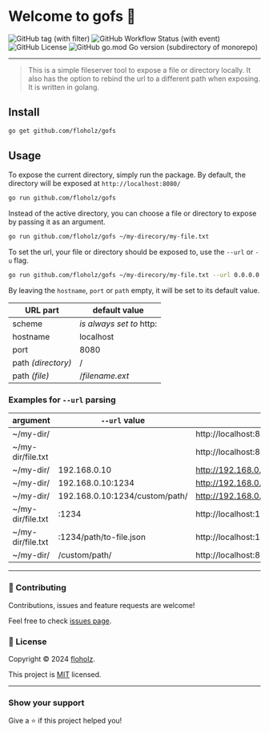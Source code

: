 # Welcome to gofs 👋
![GitHub tag (with filter)](https://img.shields.io/github/v/tag/floholz/gofs?label=latest)
![GitHub Workflow Status (with event)](https://img.shields.io/github/actions/workflow/status/floholz/gofs/go.yml)
![GitHub License](https://img.shields.io/github/license/floholz/gofs)
![GitHub go.mod Go version (subdirectory of monorepo)](https://img.shields.io/github/go-mod/go-version/floholz/gofs?logo=go&labelColor=gray&label=%20)

---

> This is a simple fileserver tool to expose a file or directory locally. 
> It also has the option to rebind the url to a different path when exposing. 
> It is written in golang.


## Install

```sh
go get github.com/floholz/gofs
```

## Usage

To expose the current directory, simply run the package. By default, the directory will be exposed at `http://localhost:8080/`

```sh
go run github.com/floholz/gofs
```

Instead of the active directory, you can choose a file or directory to expose by passing it as an argument.  

```sh
go run github.com/floholz/gofs ~/my-direcory/my-file.txt
```

To set the url, your file or directory should be exposed to, use the `--url` or `-u` flag.

```sh
go run github.com/floholz/gofs ~/my-direcory/my-file.txt --url 0.0.0.0:3003/path-to-file/file.json
```

By leaving the `hostname`, `port` or `path` empty, it will be set to its default value.

| **URL part**       | **default value**        |
|--------------------|--------------------------|
| scheme             | _is always set to_ http: |
| hostname           | localhost                |
| port               | 8080                     |
| path _(directory)_ | /                        |
| path _(file)_      | /_filename.ext_          |

### Examples for `--url` parsing

| **argument**      | **`--url` value**              | **result**                              |
|-------------------|--------------------------------|-----------------------------------------|
| ~/my-dir/         |                                | http://localhost:8080/                  |
| ~/my-dir/file.txt |                                | http://localhost:8080/file.txt          |
| ~/my-dir/         | 192.168.0.10                   | http://192.168.0.10:8080/               |
| ~/my-dir/         | 192.168.0.10:1234              | http://192.168.0.10:1234/               |
| ~/my-dir/         | 192.168.0.10:1234/custom/path/ | http://192.168.0.10:1234/custom/path/   |
| ~/my-dir/file.txt | :1234                          | http://localhost:1234/file.txt          |
| ~/my-dir/file.txt | :1234/path/to-file.json        | http://localhost:1234/path/to-file.json |
| ~/my-dir/         | /custom/path/                  | http://localhost:8080/custom/path/      |


---

### 🤝 Contributing

Contributions, issues and feature requests are welcome!

Feel free to check [issues page](https://github.com/floholz/gofs/issues). 


### 📝 License

Copyright © 2024 [floholz](https://github.com/floholz).

This project is [MIT](./LICENSE) licensed.

---

### Show your support

Give a ⭐ if this project helped you!